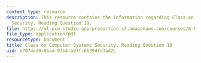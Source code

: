 ```yaml
---
content_type: resource
description: This resource contains the information regarding Class on Computer Systems
  Security, Reading Question 19.
file: https://ol-ocw-studio-app-production.s3.amazonaws.com/courses/6-858-computer-systems-security-fall-2014/b7074ed08bad97b4a97f6639dfd3ad2c_MIT6_858F14_Reading19.pdf
file_type: application/pdf
resourcetype: Document
title: Class on Computer Systems Security, Reading Question 19
uid: b7074ed0-8bad-97b4-a97f-6639dfd3ad2c
---
```

